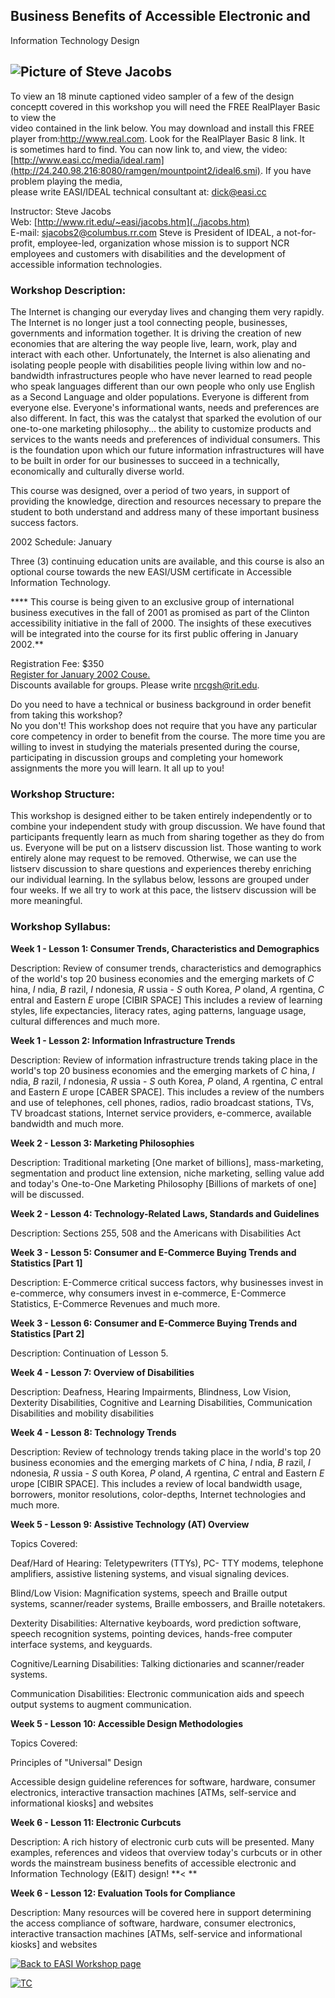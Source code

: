 ##  Business Benefits of Accessible Electronic and  
Information Technology Design

## ![Picture of Steve Jacobs](../images/sjacobs.jpg)

To view an 18 minute captioned video sampler of a few of the design conceptt
covered in this workshop you will need the FREE RealPlayer Basic to view the  
video contained in the link below. You may download and install this FREE  
player from:http://www.real.com. Look for the RealPlayer Basic 8 link. It  
is sometimes hard to find. You can now link to, and view, the video:  
[http://www.easi.cc/media/ideal.ram](http://24.240.98.216:8080/ramgen/mountpoint2/ideal6.smi).
If you have problem playing the media,  
please write EASI/IDEAL technical consultant at:
[dick@easi.cc](mailto:dick@easi.cc)  

Instructor: Steve Jacobs  
Web: [http://www.rit.edu/~easi/jacobs.htm](../jacobs.htm)  
E-mail: [sjacobs2@columbus.rr.com](mailto:sjacobs2@columbus.rr.com ) Steve is
President of IDEAL, a not-for-profit, employee-led, organization whose mission
is to support NCR employees and customers with disabilities and the
development of accessible information technologies.

###  Workshop Description:

The Internet is changing our everyday lives and changing them very rapidly.
The Internet is no longer just a tool connecting people, businesses,
governments and information together. It is driving the creation of new
economies that are altering the way people live, learn, work, play and
interact with each other. Unfortunately, the Internet is also alienating and
isolating people people with disabilities people living within low and no-
bandwidth infrastructures people who have never learned to read people who
speak languages different than our own people who only use English as a Second
Language and older populations. Everyone is different from everyone else.
Everyone's informational wants, needs and preferences are also different. In
fact, this was the catalyst that sparked the evolution of our one-to-one
marketing philosophy... the ability to customize products and services to the
wants needs and preferences of individual consumers. This is the foundation
upon which our future information infrastructures will have to be built in
order for our businesses to succeed in a technically, economically and
culturally diverse world.

This course was designed, over a period of two years, in support of providing
the knowledge, direction and resources necessary to prepare the student to
both understand and address many of these important business success factors.

2002 Schedule: January

Three (3) continuing education units are available, and this course is also an
optional course towards the new EASI/USM certificate in Accessible Information
Technology.

**** This course is being given to an exclusive group of international
business executives in the fall of 2001 as promised as part of the Clinton
accessibility initiative in the fall of 2000. The insights of these executives
will be integrated into the course for its first public offering in January
2002.**

Registration Fee: $350  
[Register for January 2002 Couse. ](../forms/bb1001.htm)  
Discounts available for groups. Please write
[nrcgsh@rit.edu](mailto:nrcgsh@rit.edu).

Do you need to have a technical or business background in order benefit from
taking this workshop?  
No you don't! This workshop does not require that you have any particular core
competency in order to benefit from the course. The more time you are willing
to invest in studying the materials presented during the course, participating
in discussion groups and completing your homework assignments the more you
will learn. It all up to you!

###  Workshop Structure:

This workshop is designed either to be taken entirely independently or to
combine your independent study with group discussion. We have found that
participants frequently learn as much from sharing together as they do from
us. Everyone will be put on a listserv discussion list. Those wanting to work
entirely alone may request to be removed. Otherwise, we can use the listserv
discussion to share questions and experiences thereby enriching our individual
learning. In the syllabus below, lessons are grouped under four weeks. If we
all try to work at this pace, the listserv discussion will be more meaningful.

###  Workshop Syllabus:

**Week 1 - Lesson 1: Consumer Trends, Characteristics and Demographics**

Description: Review of consumer trends, characteristics and demographics of
the world's top 20 business economies and the emerging markets of _C_ hina,
_I_ ndia, _B_ razil, _I_ ndonesia, _R_ ussia - _S_ outh Korea, _P_ oland, _A_
rgentina, _C_ entral and Eastern _E_ urope [CIBIR SPACE] This includes a
review of learning styles, life expectancies, literacy rates, aging patterns,
language usage, cultural differences and much more.

**Week 1 - Lesson 2: Information Infrastructure Trends**

Description: Review of information infrastructure trends taking place in the
world's top 20 business economies and the emerging markets of _C_ hina, _I_
ndia, _B_ razil, _I_ ndonesia, _R_ ussia - _S_ outh Korea, _P_ oland, _A_
rgentina, _C_ entral and Eastern _E_ urope [CABER SPACE]. This includes a
review of the numbers and use of telephones, cell phones, radios, radio
broadcast stations, TVs, TV broadcast stations, Internet service providers,
e-commerce, available bandwidth and much more.

**Week 2 - Lesson 3: Marketing Philosophies**

Description: Traditional marketing [One market of billions], mass-marketing,
segmentation and product line extension, niche marketing, selling value add
and today's One-to-One Marketing Philosophy [Billions of markets of one] will
be discussed.

**Week 2 - Lesson 4: Technology-Related Laws, Standards and Guidelines**

Description: Sections 255, 508 and the Americans with Disabilities Act

**Week 3 - Lesson 5: Consumer and E-Commerce Buying Trends and Statistics
[Part 1]**

Description: E-Commerce critical success factors, why businesses invest in
e-commerce, why consumers invest in e-commerce, E-Commerce Statistics,
E-Commerce Revenues and much more.

**Week 3 - Lesson 6: Consumer and E-Commerce Buying Trends and Statistics
[Part 2]**

Description: Continuation of Lesson 5.  

**Week 4 - Lesson 7: Overview of Disabilities**

Description: Deafness, Hearing Impairments, Blindness, Low Vision, Dexterity
Disabilities, Cognitive and Learning Disabilities, Communication Disabilities
and mobility disabilities

**Week 4 - Lesson 8: Technology Trends**

Description: Review of technology trends taking place in the world's top 20
business economies and the emerging markets of _C_ hina, _I_ ndia, _B_ razil,
_I_ ndonesia, _R_ ussia - _S_ outh Korea, _P_ oland, _A_ rgentina, _C_ entral
and Eastern _E_ urope [CIBIR SPACE]. This includes a review of local bandwidth
usage, borrowers, monitor resolutions, color-depths, Internet technologies and
much more.

**Week 5 - Lesson 9: Assistive Technology (AT) Overview**

Topics Covered:

Deaf/Hard of Hearing: Teletypewriters (TTYs), PC- TTY modems, telephone
amplifiers, assistive listening systems, and visual signaling devices.

Blind/Low Vision: Magnification systems, speech and Braille output systems,
scanner/reader systems, Braille embossers, and Braille notetakers.

Dexterity Disabilities: Alternative keyboards, word prediction software,
speech recognition systems, pointing devices, hands-free computer interface
systems, and keyguards.

Cognitive/Learning Disabilities: Talking dictionaries and scanner/reader
systems.

Communication Disabilities: Electronic communication aids and speech output
systems to augment communication.

**Week 5 - Lesson 10: Accessible Design Methodologies**

Topics Covered:

Principles of "Universal" Design

Accessible design guideline references for software, hardware, consumer
electronics, interactive transaction machines [ATMs, self-service and
informational kiosks] and websites

**Week 6 - Lesson 11: Electronic Curbcuts**

Description: A rich history of electronic curb cuts will be presented. Many
examples, references and videos that overview today's curbcuts or in other
words the mainstream business benefits of accessible electronic and
Information Technology (E&IT) design! **< **

**Week 6 - Lesson 12: Evaluation Tools for Compliance**

Description: Many resources will be covered here in support determining the
access compliance of software, hardware, consumer electronics, interactive
transaction machines [ATMs, self-service and informational kiosks] and
websites  

[![Back to EASI Workshop page](../images/4sml.gif)](../workshop.htm)

[![TC](http://c2.thecounter.com/id=1432144)](http://www.TheCounter.com)

